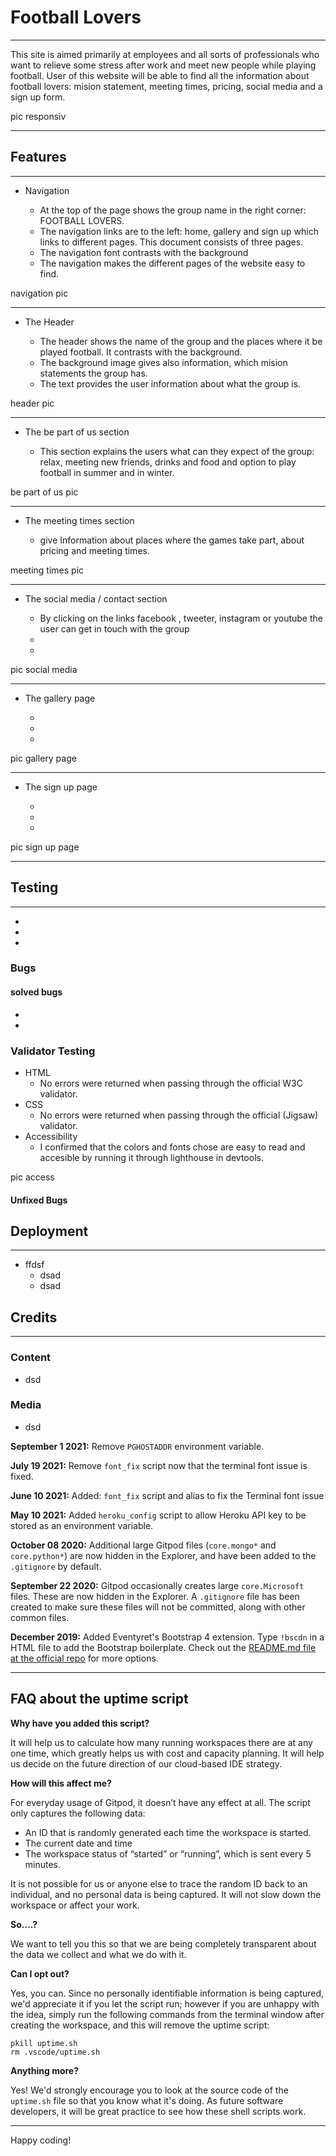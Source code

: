 # Football Lovers
-----
This site is aimed primarily at employees and all sorts of professionals who want to relieve some stress after work and meet new people while playing football. User of this website will be able to find all the information about football lovers: mision statement, meeting times, pricing, social media and a sign up form.

pic responsiv

-----
## Features

-----
* Navigation

    - At the top of the page shows the group name in the right corner: FOOTBALL LOVERS.
    - The navigation links are to the left: home, gallery and sign up which links to different pages. This document consists of three pages.  
    - The navigation font contrasts with the background
    - The navigation makes the different pages of the website easy to find. 

navigation pic

-----
* The Header

    - The header shows the name of the group and the places where it be played football. It contrasts with the background.
    - The background image gives also information, which mision statements the group has.  
    - The text provides the user information about what the group is.

header pic

-------
* The be part of us section

    - This section explains the users what can they expect of the group: relax, meeting new friends, drinks and food and option to play football in summer and in winter.

be part of us pic

-----
* The meeting times section

    - give Information about places where the games take part, about pricing and meeting times. 

meeting times pic

-----
* The social media / contact section

    - By clicking on the links facebook , tweeter, instagram or youtube the user can get in touch with the group 
    - 
    - 

pic social media

--------------
* The gallery page

    - 
    - 
    - 

pic gallery page

--------------
* The sign up page

    - 
    - 
    - 

pic sign up page

--------------
## Testing
--------
* 
* 
* 

### Bugs
#### solved bugs
- 
- 

### Validator Testing
- HTML
    - No errors were returned when passing through the official W3C validator. 
- CSS
    - No errors were returned when passing through the official (Jigsaw) validator.
- Accessibility
    - I confirmed that the colors and fonts chose are easy to read and accesible by running it through lighthouse in devtools.

pic access

#### Unfixed Bugs

## Deployment
-----
- ffdsf
    - dsad
    - dsad
## Credits
-----
### Content
- dsd
### Media
- dsd 







**September 1 2021:** Remove `PGHOSTADDR` environment variable.

**July 19 2021:** Remove `font_fix` script now that the terminal font issue is fixed.

**June 10 2021:** Added: `font_fix` script and alias to fix the Terminal font issue

**May 10 2021:** Added `heroku_config` script to allow Heroku API key to be stored as an environment variable.

**October 08 2020:** Additional large Gitpod files (`core.mongo*` and `core.python*`) are now hidden in the Explorer, and have been added to the `.gitignore` by default.

**September 22 2020:** Gitpod occasionally creates large `core.Microsoft` files. These are now hidden in the Explorer. A `.gitignore` file has been created to make sure these files will not be committed, along with other common files.

**December 2019:** Added Eventyret's Bootstrap 4 extension. Type `!bscdn` in a HTML file to add the Bootstrap boilerplate. Check out the <a href="https://github.com/Eventyret/vscode-bcdn" target="_blank">README.md file at the official repo</a> for more options.

------

## FAQ about the uptime script

**Why have you added this script?**

It will help us to calculate how many running workspaces there are at any one time, which greatly helps us with cost and capacity planning. It will help us decide on the future direction of our cloud-based IDE strategy.

**How will this affect me?**

For everyday usage of Gitpod, it doesn’t have any effect at all. The script only captures the following data:

- An ID that is randomly generated each time the workspace is started.
- The current date and time
- The workspace status of “started” or “running”, which is sent every 5 minutes.

It is not possible for us or anyone else to trace the random ID back to an individual, and no personal data is being captured. It will not slow down the workspace or affect your work.

**So….?**

We want to tell you this so that we are being completely transparent about the data we collect and what we do with it.

**Can I opt out?**

Yes, you can. Since no personally identifiable information is being captured, we'd appreciate it if you let the script run; however if you are unhappy with the idea, simply run the following commands from the terminal window after creating the workspace, and this will remove the uptime script:

```
pkill uptime.sh
rm .vscode/uptime.sh
```

**Anything more?**

Yes! We'd strongly encourage you to look at the source code of the `uptime.sh` file so that you know what it's doing. As future software developers, it will be great practice to see how these shell scripts work.

---

Happy coding!
